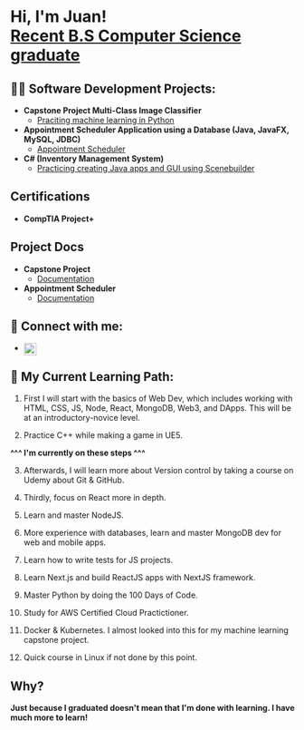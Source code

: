 <h1>Hi, I'm Juan! <br/><a href="https://www.linkedin.com/in/jugarcia15/">Recent B.S Computer Science graduate</a></h1>

<h2>👨‍💻 Software Development Projects:</h2>

- <b> Capstone Project Multi-Class Image Classifier</b>
  - [Praciting machine learning in Python](https://github.com/Jugarcia15/Multi-Class-Image-Classifier)
- <b> Appointment Scheduler Application using a Database (Java, JavaFX, MySQL, JDBC) </b>
  - [Appointment Scheduler](https://github.com/Jugarcia15/Appointment-scheduler-application) 
- <b>C# (Inventory Management System)</b>
  - [Practicing creating Java apps and GUI using Scenebuilder](https://github.com/Jugarcia15/Inventory-Management-Application)
  
<h2> Certifications </h2>

- <b> CompTIA Project+ </b>

<h2> Project Docs</h2>

- <b> Capstone Project </b>
  - [Documentation](https://github.com/Jugarcia15/Multi-Class-Image-Classifier/blob/main/Presentation.docx?raw=true)
- <b> Appointment Scheduler </b>
  - [Documentation](https://github.com/Jugarcia15/Appointment-scheduler-application/blob/master/Presentation.docx?raw=true) 
   
  
<h2> 🤳 Connect with me:</h2>

- [<img align="left" alt="JuanGarcia | LinkedIn" width="22px" src="https://cdn.jsdelivr.net/npm/simple-icons@v3/icons/linkedin.svg" />][linkedin]

  [linkedin]: https://linkedin.com/in/jugarcia15



<h2>🌱 My Current Learning Path:</h2>

  1. First I will start with the basics of Web Dev, which includes working with HTML, CSS, JS, Node, React, MongoDB, Web3, and DApps. 
     This will be at an  introductory-novice level.
  
  2. Practice C++ while making a game in UE5.
  
  <b> ^^^ I'm currently on these steps ^^^ </b>
  
  3. Afterwards, I will learn more about Version control by taking a course on Udemy about Git & GitHub.
  
  4. Thirdly, focus on React more in depth.
  
  5. Learn and master NodeJS.
  
  6. More experience with databases, learn and master MongoDB dev for web and mobile apps. 
  
  7. Learn how to write tests for JS projects.
  
  8. Learn Next.js and build ReactJS apps with NextJS framework.
  
  9. Master Python by doing the 100 Days of Code.
  
  10. Study for AWS Certified Cloud Practictioner.
  
  11. Docker & Kubernetes. I almost looked into this for my machine learning capstone project.
  
  12. Quick course in Linux if not done by this point.



<h2> Why? </h2> 

  <b> Just because I graduated doesn't mean that I'm done with learning. I have much more to learn! </b>



<!--
**jugarcia15/jugarcia15** is a ✨ _special_ ✨ repository because its `README.md` (this file) appears on your GitHub profile.

Here are some ideas to get you started:

- 🔭 I’m currently working on ...
- 👯 I’m looking to collaborate on ...
- 🤔 I’m looking for help with ...
- 💬 Ask me about ...
- 📫 How to reach me: ...
- 😄 Pronouns: ...
- ⚡ Fun fact: ...
-->
